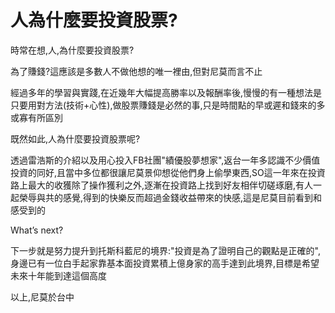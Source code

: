 # 人為什麼要投資股票?


時常在想,人,為什麼要投資股票?

為了賺錢?這應該是多數人不做他想的唯一裡由,但對尼莫而言不止

經過多年的學習與實踐,在近幾年大幅提高勝率以及報酬率後,慢慢的有一種想法是只要用對方法(技術+心性),做股票賺錢是必然的事,只是時間點的早或遲和錢來的多或寡有所區別

既然如此,人為什麼要投資股票呢?

透過雷浩斯的介紹以及用心投入FB社團"績優股夢想家",返台一年多認識不少價值投資的同好,且當中多位都很讓尼莫景仰想從他們身上偷學東西,SO這一年來在投資路上最大的收獲除了操作獲利之外,逐漸在投資路上找到好友相伴切磋琢磨,有人一起榮辱與共的感覺,得到的快樂反而超過金錢收益帶來的快感,這是尼莫目前看到和感受到的

What’s next?

下一步就是努力提升到托斯科藍尼的境界:"投資是為了證明自己的觀點是正確的",身邊已有一位白手起家靠基本面投資累積上億身家的高手達到此境界,目標是希望未來十年能到達這個高度

以上,尼莫於台中